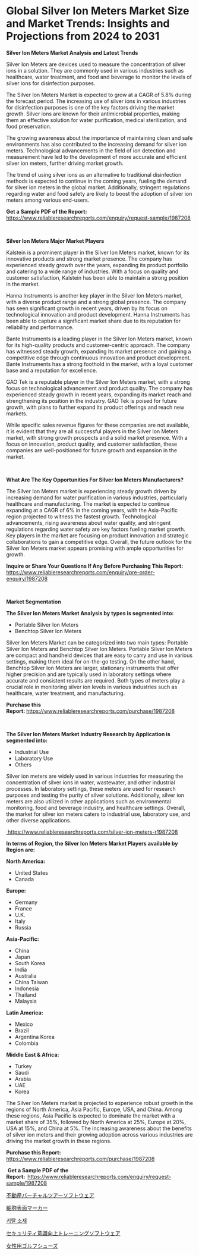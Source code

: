 <p><h1>Global Silver Ion Meters Market Size and Market Trends: Insights and Projections from 2024 to 2031</h1></p><p><strong>Silver Ion Meters Market Analysis and Latest Trends</strong></p>
<p><p>Silver Ion Meters are devices used to measure the concentration of silver ions in a solution. They are commonly used in various industries such as healthcare, water treatment, and food and beverage to monitor the levels of silver ions for disinfection purposes.</p><p>The Silver Ion Meters Market is expected to grow at a CAGR of 5.8% during the forecast period. The increasing use of silver ions in various industries for disinfection purposes is one of the key factors driving the market growth. Silver ions are known for their antimicrobial properties, making them an effective solution for water purification, medical sterilization, and food preservation.</p><p>The growing awareness about the importance of maintaining clean and safe environments has also contributed to the increasing demand for silver ion meters. Technological advancements in the field of ion detection and measurement have led to the development of more accurate and efficient silver ion meters, further driving market growth.</p><p>The trend of using silver ions as an alternative to traditional disinfection methods is expected to continue in the coming years, fueling the demand for silver ion meters in the global market. Additionally, stringent regulations regarding water and food safety are likely to boost the adoption of silver ion meters among various end-users.</p></p>
<p><strong>Get a Sample PDF of the Report:&nbsp;</strong> <a href="https://www.reliableresearchreports.com/enquiry/request-sample/1987208">https://www.reliableresearchreports.com/enquiry/request-sample/1987208</a></p>
<p>&nbsp;</p>
<p><strong>Silver Ion Meters Major Market Players</strong></p>
<p><p>Kalstein is a prominent player in the Silver Ion Meters market, known for its innovative products and strong market presence. The company has experienced steady growth over the years, expanding its product portfolio and catering to a wide range of industries. With a focus on quality and customer satisfaction, Kalstein has been able to maintain a strong position in the market.</p><p>Hanna Instruments is another key player in the Silver Ion Meters market, with a diverse product range and a strong global presence. The company has seen significant growth in recent years, driven by its focus on technological innovation and product development. Hanna Instruments has been able to capture a significant market share due to its reputation for reliability and performance.</p><p>Bante Instruments is a leading player in the Silver Ion Meters market, known for its high-quality products and customer-centric approach. The company has witnessed steady growth, expanding its market presence and gaining a competitive edge through continuous innovation and product development. Bante Instruments has a strong foothold in the market, with a loyal customer base and a reputation for excellence.</p><p>GAO Tek is a reputable player in the Silver Ion Meters market, with a strong focus on technological advancement and product quality. The company has experienced steady growth in recent years, expanding its market reach and strengthening its position in the industry. GAO Tek is poised for future growth, with plans to further expand its product offerings and reach new markets.</p><p>While specific sales revenue figures for these companies are not available, it is evident that they are all successful players in the Silver Ion Meters market, with strong growth prospects and a solid market presence. With a focus on innovation, product quality, and customer satisfaction, these companies are well-positioned for future growth and expansion in the market.</p></p>
<p>&nbsp;</p>
<p><strong>What Are The Key Opportunities For Silver Ion Meters Manufacturers?</strong></p>
<p><p>The Silver Ion Meters market is experiencing steady growth driven by increasing demand for water purification in various industries, particularly healthcare and manufacturing. The market is expected to continue expanding at a CAGR of 6% in the coming years, with the Asia-Pacific region projected to witness the fastest growth. Technological advancements, rising awareness about water quality, and stringent regulations regarding water safety are key factors fueling market growth. Key players in the market are focusing on product innovation and strategic collaborations to gain a competitive edge. Overall, the future outlook for the Silver Ion Meters market appears promising with ample opportunities for growth.</p></p>
<p><strong>Inquire or Share Your Questions If Any Before Purchasing This Report:</strong> <a href="https://www.reliableresearchreports.com/enquiry/pre-order-enquiry/1987208">https://www.reliableresearchreports.com/enquiry/pre-order-enquiry/1987208</a></p>
<p>&nbsp;</p>
<p><strong>Market Segmentation</strong></p>
<p><strong>The Silver Ion Meters Market Analysis by types is segmented into:</strong></p>
<p><ul><li>Portable Silver Ion Meters</li><li>Benchtop Silver Ion Meters</li></ul></p>
<p><p>Silver Ion Meters Market can be categorized into two main types: Portable Silver Ion Meters and Benchtop Silver Ion Meters. Portable Silver Ion Meters are compact and handheld devices that are easy to carry and use in various settings, making them ideal for on-the-go testing. On the other hand, Benchtop Silver Ion Meters are larger, stationary instruments that offer higher precision and are typically used in laboratory settings where accurate and consistent results are required. Both types of meters play a crucial role in monitoring silver ion levels in various industries such as healthcare, water treatment, and manufacturing.</p></p>
<p><strong>Purchase this Report:&nbsp;</strong><a href="https://www.reliableresearchreports.com/purchase/1987208">https://www.reliableresearchreports.com/purchase/1987208</a></p>
<p>&nbsp;</p>
<p><strong>The Silver Ion Meters Market Industry Research by Application is segmented into:</strong></p>
<p><ul><li>Industrial Use</li><li>Laboratory Use</li><li>Others</li></ul></p>
<p><p>Silver ion meters are widely used in various industries for measuring the concentration of silver ions in water, wastewater, and other industrial processes. In laboratory settings, these meters are used for research purposes and testing the purity of silver solutions. Additionally, silver ion meters are also utilized in other applications such as environmental monitoring, food and beverage industry, and healthcare settings. Overall, the market for silver ion meters caters to industrial use, laboratory use, and other diverse applications.</p></p>
<p><a href="https://www.reliableresearchreports.com/silver-ion-meters-r1987208">&nbsp;https://www.reliableresearchreports.com/silver-ion-meters-r1987208</a></p>
<p><strong>In terms of Region, the Silver Ion Meters Market Players available by Region are:</strong></p>
<p>
    <p> <strong> North America: </strong>
        <ul>
            <li>United States</li>
            <li>Canada</li>
        </ul>
        </p> 
    <p> <strong> Europe: </strong>
        <ul>
            <li>Germany</li>
            <li>France</li>
            <li>U.K.</li>
            <li>Italy</li>
            <li>Russia</li>
        </ul>
        </p> 
    <p> <strong> Asia-Pacific: </strong>
        <ul>
            <li>China</li>
            <li>Japan</li>
            <li>South Korea</li>
            <li>India</li>
            <li>Australia</li>
            <li>China Taiwan</li>
            <li>Indonesia</li>
            <li>Thailand</li>
            <li>Malaysia</li>
        </ul>
        </p> 
    <p> <strong> Latin America: </strong>
        <ul>
            <li>Mexico</li>
            <li>Brazil</li>
            <li>Argentina Korea</li>
            <li>Colombia</li>
        </ul>
        </p> 
    <p> <strong> Middle East & Africa: </strong>
        <ul>
            <li>Turkey</li>
            <li>Saudi</li>
            <li>Arabia</li>
            <li>UAE</li>
            <li>Korea</li>
        </ul>
    </p>
    </p>
<p><p>The Silver Ion Meters market is projected to experience robust growth in the regions of North America, Asia Pacific, Europe, USA, and China. Among these regions, Asia Pacific is expected to dominate the market with a market share of 35%, followed by North America at 25%, Europe at 20%, USA at 15%, and China at 5%. The increasing awareness about the benefits of silver ion meters and their growing adoption across various industries are driving the market growth in these regions.</p></p>
<p><strong>Purchase this Report: </strong><a href="https://www.reliableresearchreports.com/purchase/1987208">https://www.reliableresearchreports.com/purchase/1987208</a></p>
<p>&nbsp;<strong>Get a Sample PDF of the Report:&nbsp;&nbsp;</strong><a href="https://www.reliableresearchreports.com/enquiry/request-sample/1987208">https://www.reliableresearchreports.com/enquiry/request-sample/1987208</a></p>
<p><strong></strong></p>
<p><p><a href="https://github.com/dandier2003/Market-Research-Report-List-1/blob/main/585591445210.md">不動産バーチャルツアーソフトウェア</a></p><p><a href="https://medium.com/@queenlitle19361/%E7%B4%B0%E8%83%9E%E8%A1%A8%E9%9D%A2%E3%83%9E%E3%83%BC%E3%82%AB%E3%83%BC%E5%B8%82%E5%A0%B4%E3%81%AE%E3%83%88%E3%83%AC%E3%83%B3%E3%83%89%E3%81%A8%E5%B8%82%E5%A0%B4%E5%88%86%E6%9E%90%E3%81%AF-2024%E5%B9%B4%E3%81%8B%E3%82%892031%E5%B9%B4%E3%81%BE%E3%81%A7%E3%81%AE%E6%9C%9F%E9%96%93%E3%81%AB%E4%BA%88%E6%B8%AC%E3%81%95%E3%82%8C%E3%81%A6%E3%81%84%E3%81%BE%E3%81%99-a0bcdafafb51">細胞表面マーカー</a></p><p><a href="https://medium.com/@dellkoepp03/%ED%82%A4%EB%9E%84-%EB%AC%BC%EC%A7%88-%EC%8B%9C%EC%9E%A5-%EC%A0%90%EC%9C%A0%EC%9C%A8-%EB%B3%80%ED%99%94-%EB%B0%8F-%EC%8B%9C%EC%9E%A5-%EC%84%B1%EC%9E%A5-%EC%B6%94%EC%9D%B4-2024-2031-6c43f8615419">키랄 소재</a></p><p><a href="https://github.com/sghwr779811674/Market-Research-Report-List-1/blob/main/876673745209.md">セキュリティ意識向上トレーニングソフトウェア</a></p><p><a href="https://medium.com/@thomasbaker655/%E5%A5%B3%E6%80%A7%E3%81%AE%E3%82%B4%E3%83%AB%E3%83%95%E3%82%B7%E3%83%A5%E3%83%BC%E3%82%BA%E5%B8%82%E5%A0%B4-%E5%B8%82%E5%A0%B4%E3%82%B7%E3%82%A7%E3%82%A2-%E5%B8%82%E5%A0%B4%E3%83%88%E3%83%AC%E3%83%B3%E3%83%89-%E5%B0%86%E6%9D%A5%E3%81%AE%E6%88%90%E9%95%B7%E3%82%92%E6%8E%A2%E3%82%8B-77985e6d1372">女性用ゴルフシューズ</a></p></p>